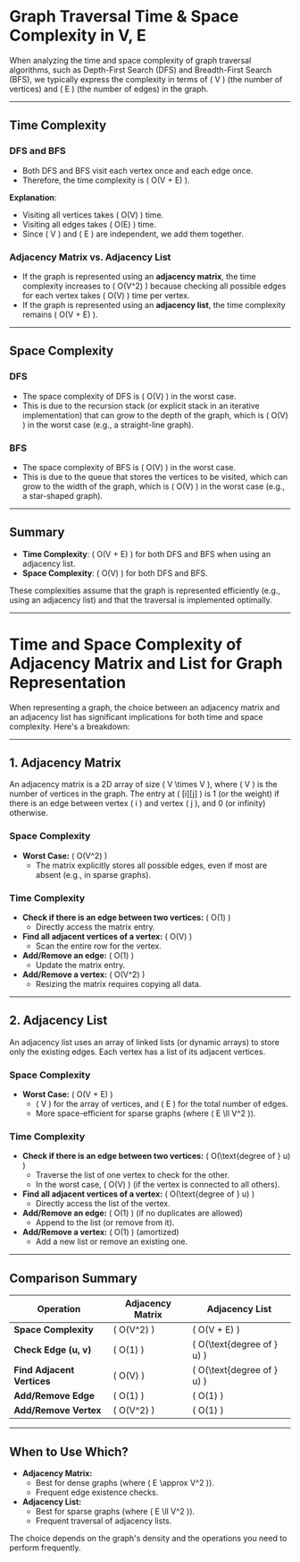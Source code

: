 # Graph Traversal Time & Space Complexity in V, E

When analyzing the time and space complexity of graph traversal algorithms, such as Depth-First Search (DFS) and Breadth-First Search (BFS), we typically express the complexity in terms of \( V \) (the number of vertices) and \( E \) (the number of edges) in the graph.

---

## Time Complexity

### DFS and BFS
- Both DFS and BFS visit each vertex once and each edge once.
- Therefore, the time complexity is \( O(V + E) \).

**Explanation**:
- Visiting all vertices takes \( O(V) \) time.
- Visiting all edges takes \( O(E) \) time.
- Since \( V \) and \( E \) are independent, we add them together.

### Adjacency Matrix vs. Adjacency List
- If the graph is represented using an **adjacency matrix**, the time complexity increases to \( O(V^2) \) because checking all possible edges for each vertex takes \( O(V) \) time per vertex.
- If the graph is represented using an **adjacency list**, the time complexity remains \( O(V + E) \).

---

## Space Complexity

### DFS
- The space complexity of DFS is \( O(V) \) in the worst case.
- This is due to the recursion stack (or explicit stack in an iterative implementation) that can grow to the depth of the graph, which is \( O(V) \) in the worst case (e.g., a straight-line graph).

### BFS
- The space complexity of BFS is \( O(V) \) in the worst case.
- This is due to the queue that stores the vertices to be visited, which can grow to the width of the graph, which is \( O(V) \) in the worst case (e.g., a star-shaped graph).

---

## Summary
- **Time Complexity**: \( O(V + E) \) for both DFS and BFS when using an adjacency list.
- **Space Complexity**: \( O(V) \) for both DFS and BFS.

These complexities assume that the graph is represented efficiently (e.g., using an adjacency list) and that the traversal is implemented optimally.

---

# Time and Space Complexity of Adjacency Matrix and List for Graph Representation

When representing a graph, the choice between an adjacency matrix and an adjacency list has significant implications for both time and space complexity. Here's a breakdown:

---

## **1. Adjacency Matrix**
An adjacency matrix is a 2D array of size \( V \times V \), where \( V \) is the number of vertices in the graph. The entry at \( [i][j] \) is 1 (or the weight) if there is an edge between vertex \( i \) and vertex \( j \), and 0 (or infinity) otherwise.

### **Space Complexity**
- **Worst Case:** \( O(V^2) \)
  - The matrix explicitly stores all possible edges, even if most are absent (e.g., in sparse graphs).

### **Time Complexity**
- **Check if there is an edge between two vertices:** \( O(1) \)
  - Directly access the matrix entry.
- **Find all adjacent vertices of a vertex:** \( O(V) \)
  - Scan the entire row for the vertex.
- **Add/Remove an edge:** \( O(1) \)
  - Update the matrix entry.
- **Add/Remove a vertex:** \( O(V^2) \)
  - Resizing the matrix requires copying all data.

---

## **2. Adjacency List**
An adjacency list uses an array of linked lists (or dynamic arrays) to store only the existing edges. Each vertex has a list of its adjacent vertices.

### **Space Complexity**
- **Worst Case:** \( O(V + E) \)
  - \( V \) for the array of vertices, and \( E \) for the total number of edges.
  - More space-efficient for sparse graphs (where \( E \ll V^2 \)).

### **Time Complexity**
- **Check if there is an edge between two vertices:** \( O(\text{degree of } u) \)
  - Traverse the list of one vertex to check for the other.
  - In the worst case, \( O(V) \) (if the vertex is connected to all others).
- **Find all adjacent vertices of a vertex:** \( O(\text{degree of } u) \)
  - Directly access the list of the vertex.
- **Add/Remove an edge:** \( O(1) \) (if no duplicates are allowed)
  - Append to the list (or remove from it).
- **Add/Remove a vertex:** \( O(1) \) (amortized)
  - Add a new list or remove an existing one.

---

## **Comparison Summary**

| Operation                  | Adjacency Matrix | Adjacency List       |
|----------------------------|------------------|----------------------|
| **Space Complexity**       | \( O(V^2) \)     | \( O(V + E) \)       |
| **Check Edge (u, v)**      | \( O(1) \)       | \( O(\text{degree of } u) \) |
| **Find Adjacent Vertices** | \( O(V) \)       | \( O(\text{degree of } u) \) |
| **Add/Remove Edge**        | \( O(1) \)       | \( O(1) \)           |
| **Add/Remove Vertex**      | \( O(V^2) \)     | \( O(1) \)           |

---

## **When to Use Which?**
- **Adjacency Matrix:**
  - Best for dense graphs (where \( E \approx V^2 \)).
  - Frequent edge existence checks.
- **Adjacency List:**
  - Best for sparse graphs (where \( E \ll V^2 \)).
  - Frequent traversal of adjacency lists.

The choice depends on the graph's density and the operations you need to perform frequently.
